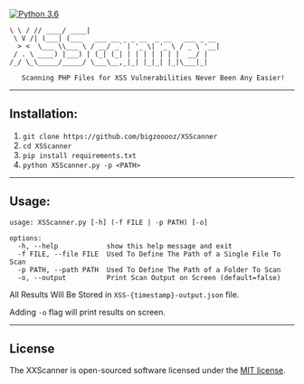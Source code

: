 [![Python 3.6](https://img.shields.io/badge/python-3.6-blue.svg)](https://www.python.org/downloads/release/python-360/)

 ```__   __ _____ _____                                 
 \ \ / // ____/ ____|                                
  \ V /| (___| (___   ___ __ _ _ __  _ __   ___ _ __ 
   > <  \___ \\___ \ / __/ _` | '_ \| '_ \ / _ \ '__|
  / . \ ____) |___) | (_| (_| | | | | | | |  __/ |   
 /_/ \_\_____/_____/ \___\__,_|_| |_|_| |_|\___|_|  

    Scanning PHP Files for XSS Vulnerabilities Never Been Any Easier!
 ```    

-----


## Installation:

1. `git clone https://github.com/bigzooooz/XSScanner`
2. `cd XSScanner`
3. `pip install requirements.txt`
4. `python XSScanner.py -p <PATH>`

-----


## Usage:
```
usage: XSScanner.py [-h] (-f FILE | -p PATH) [-o]

options:
  -h, --help            show this help message and exit
  -f FILE, --file FILE  Used To Define The Path of a Single File To Scan
  -p PATH, --path PATH  Used To Define The Path of a Folder To Scan
  -o, --output          Print Scan Output on Screen (default=false)
```

All Results Will Be Stored in `XSS-{timestamp}-output.json` file.

Adding `-o` flag will print results on screen.

-----
## License
The XXScanner is open-sourced software licensed under the [MIT license](https://opensource.org/licenses/MIT).